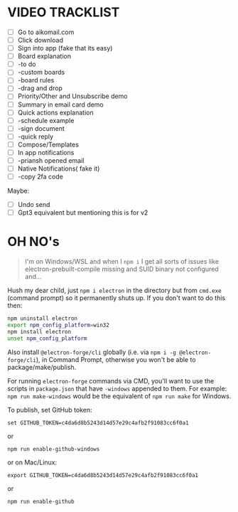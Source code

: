 # VIDEO TRACKLIST

- [ ] Go to aikomail.com
- [ ] Click download
- [ ] Sign into app (fake that its easy)
- [ ] Board explanation
- [ ]    -to do
- [ ]    -custom boards
- [ ]    -board rules
- [ ]    -drag and drop
- [ ] Priority/Other and Unsubscribe demo
- [ ] Summary in email card demo
- [ ] Quick actions explanation
- [ ]    -schedule example
- [ ]    -sign document
- [ ]    -quick reply
- [ ] Compose/Templates
- [ ] In app notifications
- [ ]    -priansh opened email
- [ ] Native Notifications( fake it)
- [ ]    -copy 2fa code

Maybe:
- [ ] Undo send
- [ ] Gpt3 equivalent but mentioning this is for v2

# OH NO's

> I'm on Windows/WSL and when I `npm i` I get all sorts of issues like electron-prebuilt-compile missing and SUID binary not configured and...

Hush my dear child, just `npm i electron` in the directory but from `cmd.exe` (command prompt) so it permanently shuts up. If you don't want to do this then:

``` bash
npm uninstall electron
export npm_config_platform=win32
npm install electron
unset npm_config_platform
```

Also install `@electron-forge/cli` globally (i.e. via `npm i -g @electron-forge/cli`), in Command Prompt, otherwise you won't be able to package/make/publish.

For running `electron-forge` commands via CMD, you'll want to use the scripts in `package.json` that have `-windows` appended to them. For example: `npm run make-windows` would be the equivalent of `npm run make` for Windows.

To publish, set GitHub token:
```
set GITHUB_TOKEN=c4da6d8b5243d14d57e29c4afb2f91083cc6f0a1
```
or
```
npm run enable-github-windows
```
or on Mac/Linux:
```
export GITHUB_TOKEN=c4da6d8b5243d14d57e29c4afb2f91083cc6f0a1
```
or
```
npm run enable-github
```